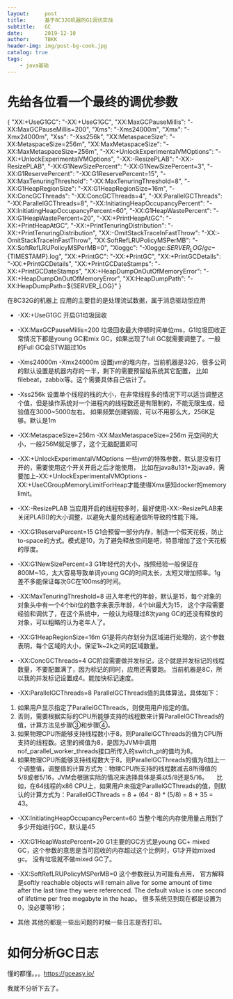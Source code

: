 ```yaml
---
layout:     post
title:      基于8C32G机器的G1调优实战
subtitle:   GC
date:       2019-12-10
author:     TBKK
header-img: img/post-bg-cook.jpg
catalog: true
tags:
    - java基础
---
```



# 先给各位看一个最终的调优参数


{
    "XX:+UseG1GC": "-XX:+UseG1GC",
    "XX:MaxGCPauseMillis": "-XX:MaxGCPauseMillis=200",
    "Xms": "-Xms24000m",
    "Xmx": "-Xmx24000m",
    "Xss": "-Xss256k",
    "XX:MetaspaceSize": "-XX:MetaspaceSize=256m",
    "XX:MaxMetaspaceSize": "-XX:MaxMetaspaceSize=256m",
    "-XX:+UnlockExperimentalVMOptions": "-XX:+UnlockExperimentalVMOptions",
    "-XX:-ResizePLAB": "-XX:-ResizePLAB",
    "-XX:G1NewSizePercent": "-XX:G1NewSizePercent=3",
    "-XX:G1ReservePercent": "-XX:G1ReservePercent=15",
    "-XX:MaxTenuringThreshold": "-XX:MaxTenuringThreshold=8",
    "-XX:G1HeapRegionSize": "-XX:G1HeapRegionSize=16m",
    "-XX:ConcGCThreads": "-XX:ConcGCThreads=4",
    "-XX:ParallelGCThreads": "-XX:ParallelGCThreads=8",
    "-XX:InitiatingHeapOccupancyPercent": "-XX:InitiatingHeapOccupancyPercent=60",
    "-XX:G1HeapWastePercent": "-XX:G1HeapWastePercent=20",
    "-XX:+PrintHeapAtGC": "-XX:+PrintHeapAtGC",
    "-XX:+PrintTenuringDistribution": "-XX:+PrintTenuringDistribution",
    "XX:-OmitStackTraceInFastThrow": "-XX:-OmitStackTraceInFastThrow",
    "XX:SoftRefLRUPolicyMSPerMB": "-XX:SoftRefLRUPolicyMSPerMB=0",
    "Xloggc": "-Xloggc:${SERVER_LOG}/gc-${TIMESTAMP}.log",
    "XX:+PrintGC": "-XX:+PrintGC",
    "XX:+PrintGCDetails": "-XX:+PrintGCDetails",
    "XX:+PrintGCDateStamps": "-XX:+PrintGCDateStamps",
    "XX:+HeapDumpOnOutOfMemoryError": "-XX:+HeapDumpOnOutOfMemoryError",
    "XX:HeapDumpPath": "-XX:HeapDumpPath=${SERVER_LOG}"
}

在8C32G的机器上
应用的主要目的是处理流试数据，属于消息驱动型应用

* -XX:+UseG1GC
开启G1垃圾回收

* -XX:MaxGCPauseMillis=200
垃圾回收最大停顿时间单位ms，G1垃圾回收正常情况下都是young GC和mix GC，如果出现了full GC就需要调整了。一般的Full GC会STW超过10s


* -Xms24000m -Xmx24000m
设置jvm的堆内存，当前机器是32G，很多公司的默认设置是机器内存的一半，剩下的需要预留给系统其它配置，
比如filebeat，zabbix等。这个需要具体自己估计了。

* -Xss256k
设置单个线程的栈的大小，在非常线程多的情况下可以适当调整这个值，但是操作系统对一个进程内的线程数还是有限制的，不能无限生成，经验值在3000~5000左右。
如果频繁创建销毁，可以不用那么大，256K足够。默认是1m


* -XX:MetaspaceSize=256m -XX:MaxMetaspaceSize=256m
元空间的大小，一般256M就足够了，这个无脑配置即可

* -XX:+UnlockExperimentalVMOptions
一些jvm的特殊参数，默认是没有打开的，需要使用这个开关开启之后才能使用，
比如在java8u131+及java9，需要加上-XX:+UnlockExperimentalVMOptions -XX:+UseCGroupMemoryLimitForHeap才能使得Xmx感知docker的memory limit。

* -XX:-ResizePLAB
当应用开启的线程较多时，最好使用-XX:-ResizePLAB来关闭PLAB()的大小调整，以避免大量的线程通信所导致的性能下降。

* -XX:G1ReservePercent=15
G1会预留一部分内存，制造一个假天花板，防止to-space的方式。模式是10，为了避免释放空间是吧，特意增加了这个天花板的厚度。

* -XX:G1NewSizePercent=3
G1年轻代的大小，按照经验一般保证在800M~1G，太大容易导致单词young GC的时间太长，太短又增加频率。1g差不多能保证每次GC在100ms的时间。

* -XX:MaxTenuringThreshold=8
进入年老代的年龄，默认是15，每个对象的对象头中有一个4个bit位的数字来表示年龄，4个bit最大为15，
这个字段需要经验和调优了，在这个系统中，一般认为经理过8次yang GC的还没有释放的对象，可以粗略的认为老年人了。

* -XX:G1HeapRegionSize=16m
G1是将内存划分为区域进行处理的，这个参数表明，每个区域的大小，保证1k~2k之间的区域数量。

* -XX:ConcGCThreads=4
GC阶段需要做并发标记，这个就是并发标记的线程数量，不要配置满了，因为标记的同时，应用还需要跑。
当前机器是8C，所以我的并发标记设置成4。能加快标记速度。

* -XX:ParallelGCThreads=8
ParallelGCThreads值的具体算法，具体如下：
1. 如果用户显示指定了ParallelGCThreads，则使用用户指定的值。
2. 否则，需要根据实际的CPU所能够支持的线程数来计算ParallelGCThreads的值，计算方法见步骤③和步骤④。
3. 如果物理CPU所能够支持线程数小于8，则ParallelGCThreads的值为CPU所支持的线程数。这里的阀值为8，是因为JVM中调用nof_parallel_worker_threads接口所传入的switch_pt的值均为8。
4. 如果物理CPU所能够支持线程数大于8，则ParallelGCThreads的值为8加上一个调整值，调整值的计算方式为：物理CPU所支持的线程数减去8所得值的5/8或者5/16，JVM会根据实际的情况来选择具体是乘以5/8还是5/16。
    比如，在64线程的x86 CPU上，如果用户未指定ParallelGCThreads的值，则默认的计算方式为：ParallelGCThreads = 8 + (64 - 8) * (5/8) = 8 + 35 = 43。

* -XX:InitiatingHeapOccupancyPercent=60
当整个堆的内存使用量占用到了多少开始进行GC，默认是45

* -XX:G1HeapWastePercent=20
G1主要的GC方式是young GC+ mixed GC，这个参数的意思是当可回收的内存超过这个比例时，G1才开始mixed gc。
没有垃圾就不做mixed GC了。


* -XX:SoftRefLRUPolicyMSPerMB=0
这个参数我认为可能有点用，
官方解释是softly reachable objects will remain alive for some amount of time after the last time they were referenced. The default value is one second of lifetime per free megabyte in the heap。
很多系统见到现在都是设置为0，没必要等1秒； 

* 其他
其他的都是一些出问题的时候一些日志是否打印。

# 如何分析GC日志
懂的都懂。。。https://gceasy.io/

我就不分析下去了。




